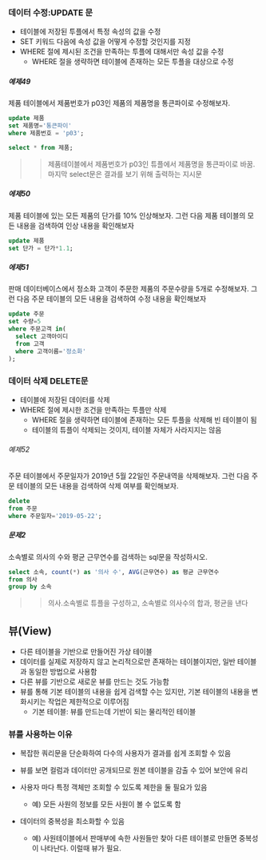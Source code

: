 ### 데이터 수정:UPDATE 문
* 테이블에 저장된 투플에서 특정 속성의 값을 수정
* SET 키워드 다음에 속성 값을 어떻게 수정할 것인지를 지정
* WHERE 절에 제시된 조건을 만족하는 투플에 대해서만 속성 값을 수정
  * WHERE 절을 생략하면 테이블에 존재하는 모든 투플을 대상으로 수정

##### 예제49
제품 테이블에서 제품번호가 p03인 제품의 제품명을 통큰파이로 수정해보자.
```sql
update 제품
set 제품명='통큰파이'
where 제품번호 = 'p03';

select * from 제품;
```
>> 제품테이블에서 제품번호가 p03인 튜플에서 제품명을 통큰파이로 바꿈.
>> 마지막 select문은 결과를 보기 위해 출력하는 지시문

##### 에제50
제품 테이블에 있는 모든 제품의 단가를 10% 인상해보자. 그런 다음 제품 테이블의 모든 내용을 검색하여 인상 내용을 확인해보자
```sql
update 제품
set 단가 = 단가*1.1;
```

##### 에제51
판매 데이터베이스에서 정소화 고객이 주문한 제품의 주문수량을 5개로 수정해보자. 그런 다음 주문 테이블의 모든 내용을 검색하여 수정 내용을 확인해보자
```sql
update 주문
set 수량=5
where 주문고객 in(
  select 고객아이디
  from 고객
  where 고객이름='정소화'
);
```

### 데이터 삭제 DELETE문
* 테이블에 저장된 데이터를 삭제
* WHERE 절에 제시한 조건을 만족하는 투플만 삭제
  * WHERE 절을 생략하면 테이블에 존재하는 모든 투플을 삭제해 빈 테이블이 됨
  * 테이블의 튜플이 삭제되는 것이지, 테이블 자체가 사라지지는 않음

###### 예제52
주문 테이블에서 주문일자가 2019년 5월 22일인 주문내역을 삭제해보자. 그런 다음 주문 테이블의 모든 내용을 검색하여 삭제 여부를 확인해보자.
```sql
delete
from 주문
where 주문일자='2019-05-22';
```

##### 문제2
소속별로 의사의 수와 평균 근무연수를 검색하는 sql문을 작성하시오.

```sql
select 소속, count(*) as '의사 수', AVG(근무연수) as 평균 근무연수
from 의사
group by 소속
```
>> 의사.소속별로 튜플을 구성하고, 소속별로 의사수의 합과, 평균을 낸다

## 뷰(View)
* 다른 테이블을 기반으로 만들어진 가상 테이블
* 데이터를 실제로 저장하지 않고 논리적으로만 존재하는 테이블이지만, 일반 테이블과 동일한 방법으로 사용함
* 다른 뷰를 기반으로 새로운 뷰를 만드는 것도 가능함
* 뷰를 통해 기본 테이블의 내용을 쉽게 검색할 수는 있지만, 기본 테이블의 내용을 변화시키는 작업은 제한적으로 이루어짐
  * 기본 테이블: 뷰를 만드는데 기반이 되는 물리적인 테이블

### 뷰를 사용하는 이유
* 복잡한 쿼리문을 단순화하여 다수의 사용자가 결과를 쉽게 조회할 수 있음
* 뷰를 보면 컬럼과 데이터만 공개되므로 원본 테이블을 감출 수 있어 보안에
유리

* 사용자 마다 특정 객체만 조회할 수 있도록 제한을 둘 필요가 있음
  * 예) 모든 사원의 정보를 모든 사원이 볼 수 없도록 함
* 데이터의 중복성을 최소화할 수 있음
  * 예) 사원테이블에서 판매부에 속한 사원들만 찾아 다른 테이블로 만들면 중복성이 나타난다. 이럴때 뷰가 필요.